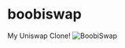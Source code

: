 # boobiswap
My Uniswap Clone!
![BoobiSwap](https://user-images.githubusercontent.com/25264657/166307700-98a7ebff-c8ff-48c1-821b-f5a35dcc5c42.png)
